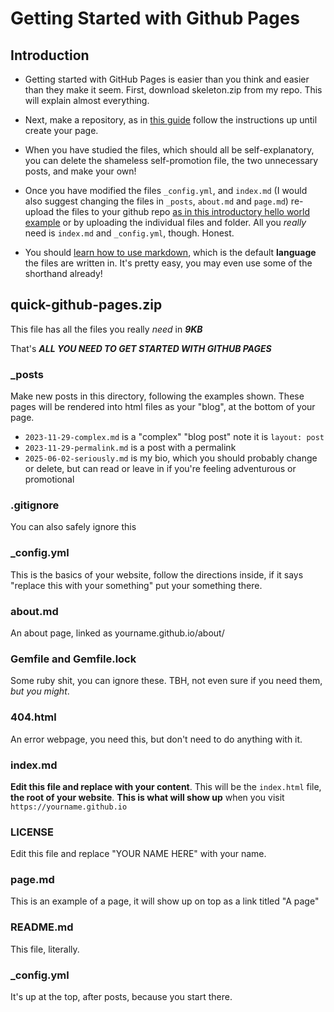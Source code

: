 # Getting Started with Github Pages

## Introduction

- Getting started with GitHub Pages is easier than you think and easier than they
make it seem.  First, download skeleton.zip from my repo.  This will explain
almost everything.

- Next, make a repository, as in [this guide](https://docs.github.com/en/pages/getting-started-with-github-pages/creating-a-github-pages-site) follow the instructions up until create your page.

- When you have studied the files, which should all be self-explanatory, you can delete the shameless self-promotion file, the two unnecessary posts, and make your own!

- Once you have modified the files `_config.yml`, and `index.md` (I would also suggest changing the files in `_posts`, `about.md` and `page.md`) re-upload the files to your github repo [as in this introductory hello world example](https://docs.github.com/en/get-started/start-your-journey/hello-world) or by uploading the individual files and folder.  All you *really* need is `index.md` and `_config.yml`, though.  Honest.

- You should [learn how to use markdown](https://www.markdownguide.org/), which is the default **language** the files are written in.  It's pretty easy, you may even use some of the shorthand already!

## quick-github-pages.zip

This file has all the files you really *need* in ***9KB***

That's ***ALL YOU NEED TO GET STARTED WITH GITHUB PAGES***

### _posts

Make new posts in this directory, following the examples shown.  These pages will be rendered into html files as your "blog", at the bottom of your page.

- `2023-11-29-complex.md` is a "complex" "blog post" note it is `layout: post`
- `2023-11-29-permalink.md` is a post with a permalink
- `2025-06-02-seriously.md` is my bio, which you should probably change or delete, but can read or leave in if you're feeling adventurous or promotional

### .gitignore

You can also safely ignore this

### _config.yml

This is the basics of your website, follow the directions inside, if it says
"replace this with your something" put your something there.

### about.md

An about page, linked as yourname.github.io/about/

### Gemfile and Gemfile.lock

Some ruby shit, you can ignore these.  TBH, not even sure if you need them, *but you might*.

### 404.html

An error webpage, you need this, but don't need to do anything with it.

### index.md

**Edit this file and replace with your content**.  This will be the `index.html`
file, **the root of your website**.  **This is what will show up** when you visit
`https://yourname.github.io`

### LICENSE

Edit this file and replace "YOUR NAME HERE" with your name.

### page.md

This is an example of a page, it will show up on top as a link titled "A page"

### README.md

This file, literally.

### _config.yml

It's up at the top, after posts, because you start there.
